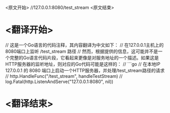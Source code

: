 
<原文开始>
//127.0.0.1:8080/test_stream
<原文结束>

# <翻译开始>
// 这是一个Go语言的代码注释，其内容翻译为中文如下：
// 在127.0.0.1主机上的8080端口上监听 /test_stream 路径
// 然而，根据提供的信息，这可能并不是一个完整的Go语言代码片段，它看起来更像是对服务地址的一个描述。如果这是HTTP服务器的监听地址，则对应的Go代码可能是这样的：
// ```go
// 在本地IP 127.0.0.1 的 8080 端口上启动一个HTTP服务器，并处理/test_stream路径的请求
// http.HandleFunc("/test_stream", handleTestStream)
// log.Fatal(http.ListenAndServe("127.0.0.1:8080", nil))
# <翻译结束>

